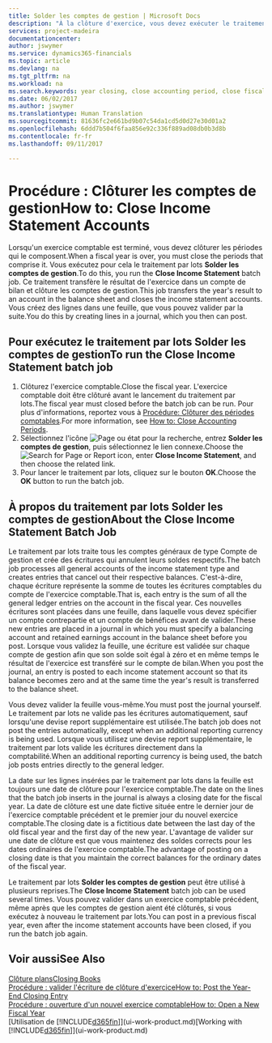 ```yaml
---
title: Solder les comptes de gestion | Microsoft Docs
description: "À la clôture d'exercice, vous devez exécuter le traitement par lots Clôture comptes de gestion afin de clôturer les périodes comptables de l'exercice fiscal."
services: project-madeira
documentationcenter: 
author: jswymer
ms.service: dynamics365-financials
ms.topic: article
ms.devlang: na
ms.tgt_pltfrm: na
ms.workload: na
ms.search.keywords: year closing, close accounting period, close fiscal year, bank account detailed trial balance
ms.date: 06/02/2017
ms.author: jswymer
ms.translationtype: Human Translation
ms.sourcegitcommit: 81636fc2e661bd9b07c54da1cd5d0d27e30d01a2
ms.openlocfilehash: 6ddd7b504f6faa856e92c336f889ad08db0b3d8b
ms.contentlocale: fr-fr
ms.lasthandoff: 09/11/2017

---
```

# <a name="how-to-close-income-statement-accounts"></a><span data-ttu-id="a463e-103">Procédure : Clôturer les comptes de gestion</span><span class="sxs-lookup"><span data-stu-id="a463e-103">How to: Close Income Statement Accounts</span></span>
<span data-ttu-id="a463e-104">Lorsqu'un exercice comptable est terminé, vous devez clôturer les périodes qui le composent.</span><span class="sxs-lookup"><span data-stu-id="a463e-104">When a fiscal year is over, you must close the periods that comprise it.</span></span> <span data-ttu-id="a463e-105">Vous exécutez pour cela le traitement par lots **Solder les comptes de gestion**.</span><span class="sxs-lookup"><span data-stu-id="a463e-105">To do this, you run the **Close Income Statement** batch job.</span></span> <span data-ttu-id="a463e-106">Ce traitement transfère le résultat de l'exercice dans un compte de bilan et clôture les comptes de gestion.</span><span class="sxs-lookup"><span data-stu-id="a463e-106">This job transfers the year's result to an account in the balance sheet and closes the income statement accounts.</span></span> <span data-ttu-id="a463e-107">Vous créez des lignes dans une feuille, que vous pouvez valider par la suite.</span><span class="sxs-lookup"><span data-stu-id="a463e-107">You do this by creating lines in a journal, which you then can post.</span></span>

## <a name="to-run-the-close-income-statement-batch-job"></a><span data-ttu-id="a463e-108">Pour exécutez le traitement par lots Solder les comptes de gestion</span><span class="sxs-lookup"><span data-stu-id="a463e-108">To run the Close Income Statement batch job</span></span>
1. <span data-ttu-id="a463e-109">Clôturez l'exercice comptable.</span><span class="sxs-lookup"><span data-stu-id="a463e-109">Close the fiscal year.</span></span> <span data-ttu-id="a463e-110">L'exercice comptable doit être clôturé avant le lancement du traitement par lots.</span><span class="sxs-lookup"><span data-stu-id="a463e-110">The fiscal year must closed before the batch job can be run.</span></span> <span data-ttu-id="a463e-111">Pour plus d'informations, reportez vous à [Procédure: Clôturer des périodes comptables](year-close-account-periods.md).</span><span class="sxs-lookup"><span data-stu-id="a463e-111">For more information, see [How to: Close Accounting Periods](year-close-account-periods.md).</span></span>
2. <span data-ttu-id="a463e-112">Sélectionnez l'icône ![Page ou état pour la recherche](media/ui-search/search_small.png "icône Page ou état pour la recherche"), entrez **Solder les comptes de gestion**, puis sélectionnez le lien connexe.</span><span class="sxs-lookup"><span data-stu-id="a463e-112">Choose the ![Search for Page or Report](media/ui-search/search_small.png "Search for Page or Report icon") icon, enter **Close Income Statement**, and then choose the related link.</span></span>
3. <span data-ttu-id="a463e-113">Pour lancer le traitement par lots, cliquez sur le bouton **OK**.</span><span class="sxs-lookup"><span data-stu-id="a463e-113">Choose the **OK** button to run the batch job.</span></span>

## <a name="about-the-close-income-statement-batch-job"></a><span data-ttu-id="a463e-114">À propos du traitement par lots Solder les comptes de gestion</span><span class="sxs-lookup"><span data-stu-id="a463e-114">About the Close Income Statement Batch Job</span></span>
<span data-ttu-id="a463e-115">Le traitement par lots traite tous les comptes généraux de type Compte de gestion et crée des écritures qui annulent leurs soldes respectifs.</span><span class="sxs-lookup"><span data-stu-id="a463e-115">The batch job processes all general accounts of the income statement type and creates entries that cancel out their respective balances.</span></span> <span data-ttu-id="a463e-116">C'est-à-dire, chaque écriture représente la somme de toutes les écritures comptables du compte de l'exercice comptable.</span><span class="sxs-lookup"><span data-stu-id="a463e-116">That is, each entry is the sum of all the general ledger entries on the account in the fiscal year.</span></span> <span data-ttu-id="a463e-117">Ces nouvelles écritures sont placées dans une feuille, dans laquelle vous devez spécifier un compte contrepartie et un compte de bénéfices avant de valider.</span><span class="sxs-lookup"><span data-stu-id="a463e-117">These new entries are placed in a journal in which you must specify a balancing account and retained earnings account in the balance sheet before you post.</span></span> <span data-ttu-id="a463e-118">Lorsque vous validez la feuille, une écriture est validée sur chaque compte de gestion afin que son solde soit égal à zéro et en même temps le résultat de l'exercice est transféré sur le compte de bilan.</span><span class="sxs-lookup"><span data-stu-id="a463e-118">When you post the journal, an entry is posted to each income statement account so that its balance becomes zero and at the same time the year's result is transferred to the balance sheet.</span></span>

<span data-ttu-id="a463e-119">Vous devez valider la feuille vous-même.</span><span class="sxs-lookup"><span data-stu-id="a463e-119">You must post the journal yourself.</span></span> <span data-ttu-id="a463e-120">Le traitement par lots ne valide pas les écritures automatiquement, sauf lorsqu'une devise report supplémentaire est utilisée.</span><span class="sxs-lookup"><span data-stu-id="a463e-120">The batch job does not post the entries automatically, except when an additional reporting currency is being used.</span></span> <span data-ttu-id="a463e-121">Lorsque vous utilisez une devise report supplémentaire, le traitement par lots valide les écritures directement dans la comptabilité.</span><span class="sxs-lookup"><span data-stu-id="a463e-121">When an additional reporting currency is being used, the batch job posts entries directly to the general ledger.</span></span>

<span data-ttu-id="a463e-122">La date sur les lignes insérées par le traitement par lots dans la feuille est toujours une date de clôture pour l'exercice comptable.</span><span class="sxs-lookup"><span data-stu-id="a463e-122">The date on the lines that the batch job inserts in the journal is always a closing date for the fiscal year.</span></span> <span data-ttu-id="a463e-123">La date de clôture est une date fictive située entre le dernier jour de l'exercice comptable précédent et le premier jour du nouvel exercice comptable.</span><span class="sxs-lookup"><span data-stu-id="a463e-123">The closing date is a fictitious date between the last day of the old fiscal year and the first day of the new year.</span></span> <span data-ttu-id="a463e-124">L'avantage de valider sur une date de clôture est que vous maintenez des soldes corrects pour les dates ordinaires de l'exercice comptable.</span><span class="sxs-lookup"><span data-stu-id="a463e-124">The advantage of posting on a closing date is that you maintain the correct balances for the ordinary dates of the fiscal year.</span></span>

<span data-ttu-id="a463e-125">Le traitement par lots **Solder les comptes de gestion** peut être utilisé à plusieurs reprises.</span><span class="sxs-lookup"><span data-stu-id="a463e-125">The **Close Income Statement** batch job can be used several times.</span></span> <span data-ttu-id="a463e-126">Vous pouvez valider dans un exercice comptable précédent, même après que les comptes de gestion aient été clôturés, si vous exécutez à nouveau le traitement par lots.</span><span class="sxs-lookup"><span data-stu-id="a463e-126">You can post in a previous fiscal year, even after the income statement accounts have been closed, if you run the batch job again.</span></span>

## <a name="see-also"></a><span data-ttu-id="a463e-127">Voir aussi</span><span class="sxs-lookup"><span data-stu-id="a463e-127">See Also</span></span>
[<span data-ttu-id="a463e-128">Clôture plans</span><span class="sxs-lookup"><span data-stu-id="a463e-128">Closing Books</span></span>](year-close-books.md)  
[<span data-ttu-id="a463e-129">Procédure : valider l'écriture de clôture d'exercice</span><span class="sxs-lookup"><span data-stu-id="a463e-129">How to: Post the Year-End Closing Entry</span></span>](year-how-post-year-end-close-entry.md)  
[<span data-ttu-id="a463e-130">Procédure : ouverture d'un nouvel exercice comptable</span><span class="sxs-lookup"><span data-stu-id="a463e-130">How to: Open a New Fiscal Year</span></span>](finance-how-open-new-fiscal-year.md)  
<span data-ttu-id="a463e-131">[Utilisation de [!INCLUDE[d365fin](includes/d365fin_md.md)]](ui-work-product.md)</span><span class="sxs-lookup"><span data-stu-id="a463e-131">[Working with [!INCLUDE[d365fin](includes/d365fin_md.md)]](ui-work-product.md)</span></span>

